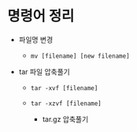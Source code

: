 # 명령어 정리

* 파일명 변경

  * `mv [filename] [new filename]`

* tar 파일 압축풀기

  * `tar -xvf [filename]`

  * `tar -xzvf [filename]`
    * tar.gz 압축풀기

